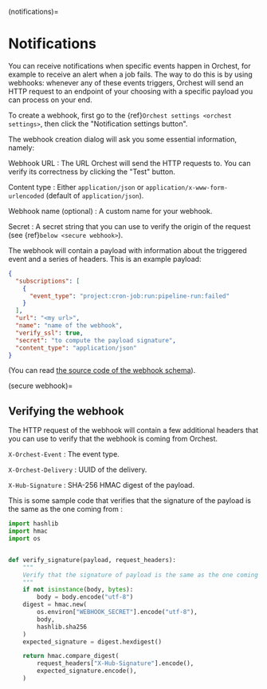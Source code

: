 (notifications)=

# Notifications

You can receive notifications when specific events happen in Orchest,
for example to receive an alert when a job fails.
The way to do this is by using webhooks:
whenever any of these events triggers,
Orchest will send an HTTP request to an endpoint of your choosing
with a specific payload you can process on your end.

To create a webhook, first go to the {ref}`Orchest settings <orchest settings>`,
then click the "Notification settings button".

The webhook creation dialog will ask you some essential information, namely:

Webhook URL
: The URL Orchest will send the HTTP requests to.
You can verify its correctness by clicking the "Test" button.

Content type
: Either `application/json` or `application/x-www-form-urlencoded`
(default of `application/json`).

Webhook name (optional)
: A custom name for your webhook.

Secret
: A secret string that you can use to verify the origin of the request
(see {ref}`below <secure webhook>`).

The webhook will contain a payload with information about the triggered event
and a series of headers.
This is an example payload:

```json
{
  "subscriptions": [
    {
      "event_type": "project:cron-job:run:pipeline-run:failed"
    }
  ],
  "url": "<my url>",
  "name": "name of the webhook",
  "verify_ssl": true,
  "secret": "to compute the payload signature",
  "content_type": "application/json"
}
```

(You can read [the source code of the webhook schema]).

[the source code of the webhook schema]: https://github.com/orchest/orchest/blob/master/services/orchest-api/app/app/schema.py#L885-L905

(secure webhook)=

## Verifying the webhook

The HTTP request of the webhook will contain a few additional headers
that you can use to verify that the webhook is coming from Orchest.

`X-Orchest-Event`
: The event type.

`X-Orchest-Delivery`
: UUID of the delivery.

`X-Hub-Signature`
: SHA-256 HMAC digest of the payload.

This is some sample code that verifies that the signature of the payload
is the same as the one coming from :

```python
import hashlib
import hmac
import os


def verify_signature(payload, request_headers):
    """
    Verify that the signature of payload is the same as the one coming from request_headers.
    """
    if not isinstance(body, bytes):
        body = body.encode("utf-8")
    digest = hmac.new(
        os.environ["WEBHOOK_SECRET"].encode("utf-8"),
        body,
        hashlib.sha256
    )
    expected_signature = digest.hexdigest()

    return hmac.compare_digest(
        request_headers["X-Hub-Signature"].encode(),
        expected_signature.encode(),
    )
```
